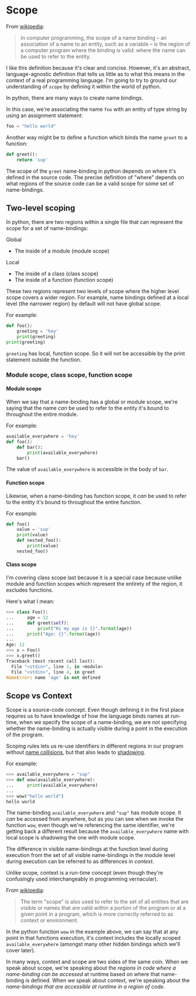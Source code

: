 # Scope

From [wikipedia](https://en.wikipedia.org/wiki/Scope_(computer_science)):

> In computer programming, the scope of a name binding – an association of a name to an entity, such as a variable – is the region of a computer program where the binding is valid: where the name can be used to refer to the entity.

I like this definition because it's clear and concise. However, it's an abstract, language-agnostic definition that tells us little as to what this means in the context of a real programming language. I'm going to try to ground our understanding of `scope` by defining it within the world of python.

In python, there are many ways to create name bindings.

In this case, we're associating the name `foo` with an entity of type string by using an assignment statement:

```python 
foo = "hello world"
```

Another way might be to define a function which binds the name `greet` to a function:

```python
def greet():
    return 'sup'
```

The scope of the `greet` name-binding in python depends on where it's defined in the source code. The precise definition of "where" depends on what regions of the source code can be a valid scope for some set of name-bindings. 

## Two-level scoping

In python, there are two regions within a single file that can represent the scope for a set of name-bindings:

Global
* The inside of a module (module scope)

Local
* The inside of a class (class scope)
* The inside of a function (function scope)

These two regions represent two levels of scope where the higher level scope covers a wider region. For example, name bindings defined at a local level (the narrower region) by default will not have global scope.

For example: 

```python
def foo():
    greeting = 'hey'
    print(greeting)
print(greeting) 
```

`greeting` has local, function scope. So it will not be accessible by the print statement outside the function.

### Module scope, class scope, function scope

#### Module scope

When we say that a name-binding has a global or module scope, we're saying that the name _can_ be used to refer to the entity it's bound to throughout the entire module. 

For example:

```python
available_everywhere = 'hey'
def foo():
    def bar():
        print(available_everywhere)
    bar()
```

The value of `available_everywhere` is accessible in the body of `bar`.


#### Function scope

Likewise, when a name-binding has function scope, it _can_ be used to refer to the entity it's bound to throughout the entire function.

For example:

```python
def foo()
    value = 'sup'
    print(value)
    def nested_foo():
        print(value)
    nested_foo() 
```

#### Class scope

I'm covering class scope last because it is a special case because  unlike module and function scopes which represent the entirety of the region, it excludes functions.

Here's what I mean:

```python
>>> class Foo(): 
...     age = 12
...     def greet(self):
...         print("Hi my age is {}".format(age))
...     print("Age: {}".format(age))
... 
Age: 12
>>> x = Foo()
>>> x.greet()
Traceback (most recent call last):
  File "<stdin>", line 1, in <module>
  File "<stdin>", line 4, in greet
NameError: name 'age' is not defined
```

## Scope vs Context

Scope is a source-code concept. Even though defining it in the first place requires us to have knowledge of how the language binds names at run-time, when we specify the scope of a name-binding, we are not specifying whether the name-binding is actually visible during a point in the execution of the program.

Scoping rules lets us re-use identifiers in different regions in our program without [name collisions](https://en.wikipedia.org/wiki/Name_collision), but that also leads to [shadowing](https://en.wikipedia.org/wiki/Variable_shadowing).

For example: 

```python
>>> available_everywhere = "sup" 
>>> def wow(available_everywhere):
...     print(available_everywhere)
... 
>>> wow("hello world")
hello world
```

The name-binding `available_everywhere` and `"sup"` has module scope. It _can_ be accessed from anywhere, but as you can see when we invoke the function `wow`, even though we're referencing the same identifier, we're getting back a different result because the `available_everywhere` name with local scope is shadowing the one with module scope.

The difference in visible name-bindings at the function level during execution from the set of all visible name-bindings in the module level during execution can be referred to as differences in *context*. 

Unlike scope, context is a run-time concept (even though they're confusingly used interchangeably in programming vernacular). 

From [wikipedia](https://en.wikipedia.org/wiki/Scope_(computer_science)#Definition): 

> The term "scope" is also used to refer to the set of all entities that are visible or names that are valid within a portion of the program or at a given point in a program, which is more correctly referred to as context or environment.

In the python function `wow` in the example above, we can say that at any point in that functions execution, it's context includes the locally scoped `available_everywhere` (amongst many other hidden bindings which we'll cover later). 

In many ways, context and scope are two sides of the same coin. When we speak about scope, we're speaking about the _regions in code where a name-binding can be accessed_ at runtime based on where that name-binding is defined. When we speak about context, we're speaking about the _name-bindings that are accessible at runtime in a region of code_.
